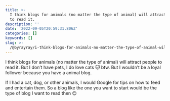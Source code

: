```yaml
---
title: >-
  I think blogs for animals (no matter the type of animal) will attract people
  to read it.
description: ''
date: '2022-09-05T20:59:31.806Z'
categories: []
keywords: []
slug: >-
  /@byrayray/i-think-blogs-for-animals-no-matter-the-type-of-animal-will-attract-people-to-read-it-896b6f14a2f8
---
```


I think blogs for animals (no matter the type of animal) will attract people to read it. But I don’t have pets, I do love cats 🐱 btw. But I wouldn’t be a loyal follower because you have a animal blog.  
  
If I had a cat, dog, or other animals, I would Google for tips on how to feed and entertain them. So a blog like the one you want to start would be the type of blog I want to read then 😉